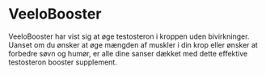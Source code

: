 # VeeloBooster
VeeloBooster har vist sig at øge testosteron i kroppen uden bivirkninger. Uanset om du ønsker at øge mængden af muskler i din krop eller ønsker at forbedre søvn og humør, er alle dine sanser dækket med dette effektive testosteron booster supplement. 
